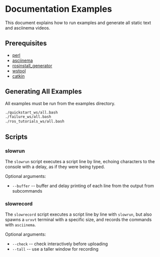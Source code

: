 Documentation Examples
======================

This document explains how to run examples and generate all static text and
asciinema videos.

## Prerequisites

* [perl](http://perl.org)
* [asciinema](http://asciinema.org)
* [rosinstall\_generator](https://github.com/vcstools/wstool)
* [wstool](https://github.com/vcstools/wstool)
* [catkin](https://github.com/ros/catkin)

## Generating All Examples

All examples must be run from the examples directory.

```bash
./quickstart_ws/all.bash
./failure_ws/all.bash
./ros_tutorials_ws/all.bash
```

## Scripts

### slowrun

The `slowrun` script executes a script line by line, echoing characters to the
console with a delay, as if they were being typed.

Optional arguments:

* `--buffer` -- buffer and delay printing of each line from the output from subcommands

### slowrecord

The `slowrecord` script executes a script line by line with `slowrun`, but also
spawns a `urxvt` terminal with a specific size, and records the commands with
`asciinema`.

Optional arguments:

* `--check` -- check interactively before uploading
* `--tall` -- use a taller window for recording
